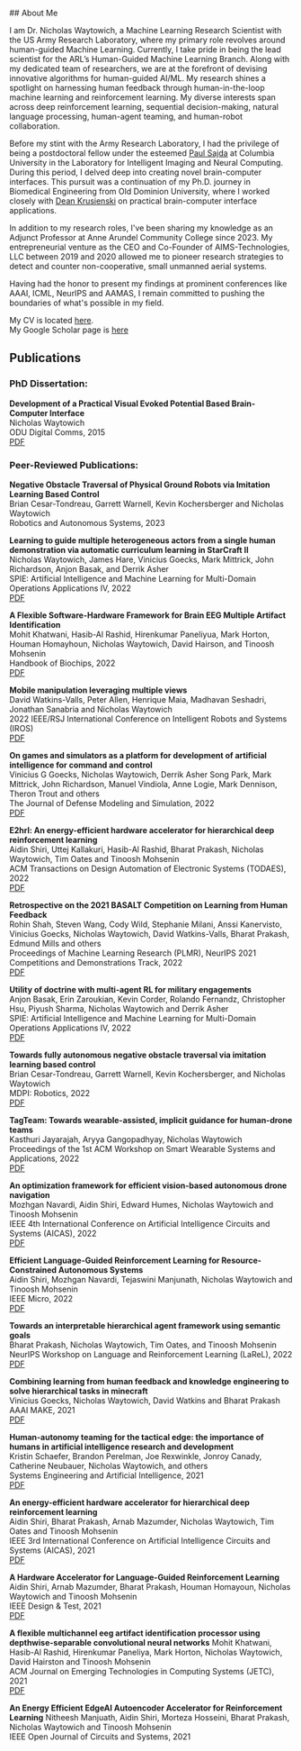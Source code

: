 
<br/>
## About Me

<!--I am a Machine Learning Research Scientist with the US Army Research Laboratory working on human-guided Machine Learning. I am also the lead scientist for the ARL's Human-Guided machine learning branch and lead a team of researchers developing novel algorithms for human-guided AI/ML. Previously, I was a postdoctoral fellow working under [Paul Sajda](https://www.bme.columbia.edu/paul-sajda) at Columbia University in the Laboratory for Intelligent Imaging and Neural Computing at Columbia University, NY developing novel brain-computer interfaces. I received my Ph.D. in Biomedical Engineering from Old Dominion University, studying under [Dean Krusienski](https://egr.vcu.edu/directory/dean.krusienski/), developing practical brain-computer interfaces. My research focuses on learning from human feedback using human-in-the-loop machine learning and reinforcment learning. In addition, my research interests include deep reinforcement learning, sequential decision-making, natural language processing, human-agent teaming, and human-robot collaboration. -->

I am Dr. Nicholas Waytowich, a Machine Learning Research Scientist with the US Army Research Laboratory, where my primary role revolves around human-guided Machine Learning. Currently, I take pride in being the lead scientist for the ARL’s Human-Guided Machine Learning Branch. Along with my dedicated team of researchers, we are at the forefront of devising innovative algorithms for human-guided AI/ML. My research shines a spotlight on harnessing human feedback through human-in-the-loop machine learning and reinforcement learning. My diverse interests span across deep reinforcement learning, sequential decision-making, natural language processing, human-agent teaming, and human-robot collaboration.

Before my stint with the Army Research Laboratory, I had the privilege of being a postdoctoral fellow under the esteemed [Paul Sajda](https://www.bme.columbia.edu/paul-sajda) at Columbia University in the Laboratory for Intelligent Imaging and Neural Computing. During this period, I delved deep into creating novel brain-computer interfaces. This pursuit was a continuation of my Ph.D. journey in Biomedical Engineering from Old Dominion University, where I worked closely with [Dean Krusienski](https://egr.vcu.edu/directory/dean.krusienski/) on practical brain-computer interface applications.

In addition to my research roles, I've been sharing my knowledge as an Adjunct Professor at Anne Arundel Community College since 2023. My entrepreneurial venture as the CEO and Co-Founder of AIMS-Technologies, LLC between 2019 and 2020 allowed me to pioneer research strategies to detect and counter non-cooperative, small unmanned aerial systems.

Having had the honor to present my findings at prominent conferences like AAAI, ICML, NeurIPS and AAMAS, I remain committed to pushing the boundaries of what's possible in my field.




My CV is located [here](NRW_CV_Updated_1_23_2023.pdf). <br/>
My Google Scholar page is [here](https://scholar.google.com/citations?user=leelUAgAAAAJ&hl=en&oi=ao)
## Publications

### PhD Dissertation:
**Development of a Practical Visual Evoked Potential Based Brain-Computer Interface**<br/>
Nicholas Waytowich<br/>
ODU Digital Comms, 2015<br/>
[PDF](https://digitalcommons.odu.edu/biomedengineering_etds/6/)


### Peer-Reviewed Publications:
**Negative Obstacle Traversal of Physical Ground Robots via Imitation Learning Based Control**<br/>
Brian Cesar-Tondreau, Garrett Warnell, Kevin Kochersberger and Nicholas Waytowich<br/>
Robotics and Autonomous Systems, 2023<br/>


**Learning to guide multiple heterogeneous actors from a single human demonstration via automatic curriculum learning in StarCraft II**<br/>
Nicholas Waytowich, James Hare, Vinicius Goecks, Mark Mittrick, John Richardson, Anjon Basak, and Derrik Asher<br/>
SPIE: Artificial Intelligence and Machine Learning for Multi-Domain Operations Applications IV, 2022<br/>
[PDF](https://arxiv.org/pdf/2205.05784.pdf)

**A Flexible Software-Hardware Framework for Brain EEG Multiple Artifact Identification**<br/>
Mohit Khatwani, Hasib-Al Rashid, Hirenkumar Paneliyua, Mark Horton, Houman Homayhoun, Nicholas Waytowich, David Hairson, and Tinoosh Mohsenin<br/>
Handbook of Biochips, 2022<br/>
[PDF](https://eehpc.csee.umbc.edu/publications/pdf/2020/A_Flexible_Software_Hardware_Framework_for_Brain_EEG_Multiple_Artifact_Identification.pdf)

**Mobile manipulation leveraging multiple views**<br/>
David Watkins-Valls, Peter Allen, Henrique Maia, Madhavan Seshadri, Jonathan Sanabria and Nicholas Waytowich<br/>
2022 IEEE/RSJ International Conference on Intelligent Robots and Systems (IROS)<br/>
[PDF](https://arxiv.org/pdf/2110.00717.pdf)

**On games and simulators as a platform for development of artificial intelligence for command and control**<br/>
Vinicius G Goecks, Nicholas Waytowich, Derrik Asher Song Park, Mark Mittrick, John Richardson, Manuel Vindiola, Anne Logie, Mark Dennison, Theron Trout and others<br/>
The Journal of Defense Modeling and Simulation, 2022<br/>
[PDF](https://arxiv.org/pdf/2110.11305.pdf)

**E2hrl: An energy-efficient hardware accelerator for hierarchical deep reinforcement learning**<br/>
Aidin Shiri, Uttej Kallakuri, Hasib-Al Rashid, Bharat Prakash,  Nicholas Waytowich, Tim Oates and Tinoosh Mohsenin<br/>
ACM Transactions on Design Automation of Electronic Systems (TODAES), 2022<br/>
[PDF](https://dl.acm.org/doi/10.1145/3498327)

**Retrospective on the 2021 BASALT Competition on Learning from Human Feedback**<br/>
Rohin Shah, Steven Wang, Cody Wild, Stephanie Milani, Anssi Kanervisto, Vinicius Goecks,  Nicholas Waytowich, David Watkins-Valls, Bharat Prakash, Edmund Mills and others <br/>
Proceedings of Machine Learning Research (PLMR), NeurIPS 2021 Competitions and Demonstrations Track, 2022<br/>
[PDF](https://arxiv.org/pdf/2204.07123.pdf)

**Utility of doctrine with multi-agent RL for military engagements**<br/>
Anjon Basak, Erin Zaroukian, Kevin Corder, Rolando Fernandz, Christopher Hsu, Piyush Sharma, Nicholas Waytowich and Derrik Asher <br/>
SPIE: Artificial Intelligence and Machine Learning for Multi-Domain Operations Applications IV, 2022 <br/>
[PDF](https://www.spiedigitallibrary.org/conference-proceedings-of-spie/12113/0000/Utility-of-doctrine-with-multi-agent-RL-for-military-engagements/10.1117/12.2621242.short?SSO=1)

**Towards fully autonomous negative obstacle traversal via imitation learning based control**<br/>
Brian Cesar-Tondreau, Garrett Warnell, Kevin Kochersberger, and Nicholas Waytowich <br/>
MDPI: Robotics, 2022 <br/>
[PDF](https://www.mdpi.com/2218-6581/11/4/67)

**TagTeam: Towards wearable-assisted, implicit guidance for human-drone teams**<br/>
Kasthuri Jayarajah, Aryya Gangopadhyay, Nicholas Waytowich <br/>
Proceedings of the 1st ACM Workshop on Smart Wearable Systems and Applications, 2022 <br/>
[PDF](https://arxiv.org/pdf/2208.05410.pdf)

**An optimization framework for efficient vision-based autonomous drone navigation**<br/>
Mozhgan Navardi, Aidin Shiri, Edward Humes, Nicholas Waytowich and Tinoosh Mohsenin<br/>
IEEE 4th International Conference on Artificial Intelligence Circuits and Systems (AICAS), 2022<br/>
[PDF](http://eehpc.csee.umbc.edu/publications/pdf/2022/2022_AICAS.pdf)

**Efficient Language-Guided Reinforcement Learning for Resource-Constrained Autonomous Systems**<br/>
Aidin Shiri, Mozhgan Navardi, Tejaswini Manjunath, Nicholas Waytowich and Tinoosh Mohsenin <br/>
IEEE Micro, 2022<br/>
[PDF](https://ieeexplore.ieee.org/document/9901456)

**Towards an interpretable hierarchical agent framework using semantic goals**<br/>
Bharat Prakash, Nicholas Waytowich, Tim Oates, and Tinoosh Mohsenin<br/>
NeurIPS Workshop on Language and Reinforcement Learning (LaReL), 2022<br/>
[PDF](https://arxiv.org/pdf/2210.08412.pdf)

**Combining learning from human feedback and knowledge engineering to solve hierarchical tasks in minecraft**<br/>
Vinicius Goecks, Nicholas Waytowich,  David Watkins and Bharat Prakash<br/>
AAAI MAKE, 2021<br/>
[PDF](https://arxiv.org/pdf/2112.03482.pdf)

**Human-autonomy teaming for the tactical edge: the importance of humans in artificial intelligence research and development**<br/>
Kristin Schaefer, Brandon Perelman, Joe Rexwinkle, Jonroy Canady, Catherine Neubauer, Nicholas Waytowich, and others<br/>
Systems Engineering and Artificial Intelligence, 2021<br/>
[PDF](https://link.springer.com/chapter/10.1007/978-3-030-77283-3_7)

**An energy-efficient hardware accelerator for hierarchical deep reinforcement learning**<br/>
Aidin Shiri, Bharat Prakash, Arnab Mazumder, Nicholas Waytowich, Tim Oates and Tinoosh Mohsenin<br/>
IEEE 3rd International Conference on Artificial Intelligence Circuits and Systems (AICAS), 2021<br/>
[PDF](https://ieeexplore.ieee.org/document/9458548)

**A Hardware Accelerator for Language-Guided Reinforcement Learning**
Aidin Shiri, Arnab Mazumder, Bharat Prakash, Houman Homayoun, Nicholas Waytowich and Tinoosh Mohsenin<br/>
IEEE Design & Test, 2021<br/>
[PDF](https://ieeexplore.ieee.org/document/9367213)

**A flexible multichannel eeg artifact identification processor using depthwise-separable convolutional neural networks**
Mohit Khatwani, Hasib-Al Rashid, Hirenkumar Paneliya, Mark Horton, Nicholas Waytowich, David Hairston and Tinoosh Mohsenin<br/>
ACM Journal on Emerging Technologies in Computing Systems (JETC), 2021<br/>
[PDF](https://dl.acm.org/doi/abs/10.1145/3427471)

**An Energy Efficient EdgeAI Autoencoder Accelerator for Reinforcement Learning**
Nitheesh Manjuath, Aidin Shiri, Morteza Hosseini, Bharat Prakash, Nicholas Waytowich and Tinoosh Mohsenin<br/>
IEEE Open Journal of Circuits and Systems, 2021<br/>